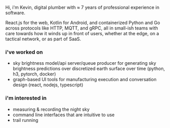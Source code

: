 Hi, i'm Kevin, digital plumber with ≈ 7 years of professional experience in software.

React.js for the web, Kotlin for Android, and containerized Python and Go across protocols like HTTP, MQTT, and gRPC, all in small-ish teams with care towards how it winds up in front of users, whether at the edge, on a tactical network, or as part of SaaS.

### i've worked on

- sky brightness model/api server/queue producer for generating sky brightness predictions over discretized earth surface over time (python, h3, pytorch, docker)
- graph-based UI tools for manufacturing execution and conversation design (react, nodejs, typescript)


### i'm interested in

- measuring & recording the night sky
- command line interfaces that are intuitive to use
- trail running
